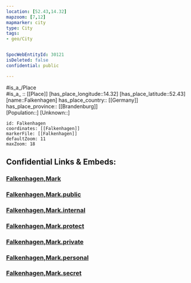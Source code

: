 ```yaml
---
location: [52.43,14.32] 
mapzoom: [7,12] 
mapmarker: city 
type: City
tags:
- geo/City


SpocWebEntityId: 30121
isDeleted: false
confidential: public

---
```

#is_a_/Place  
#is_a_ :: [[Place]] 
[has_place_longitude::14.32] 
[has_place_latitude::52.43] 
[name::Falkenhagen] 
has_place_country:: [[Germany]]  
has_place_province:: [[Brandenburg]]  
[Population::] 
[Unknown::] 


```leaflet
id: Falkenhagen
coordinates: [[Falkenhagen]] 
markerFile: [[Falkenhagen]] 
defaultZoom: 11 
maxZoom: 18
```


## Confidential Links & Embeds: 

### [Falkenhagen,Mark](/_Standards/Earth/Continent/Europe/Europe~Central/Germany/Germany~East/Brandenburg/counties~Brandenburg/Märkisch-Oderland/cities~Oderland/Seelow-Land/boroughs~Seelow-Land/Falkenhagen,Mark.md) 

### [Falkenhagen,Mark.public](/_public/Earth/Continent/Europe/Europe~Central/Germany/Germany~East/Brandenburg/counties~Brandenburg/Märkisch-Oderland/cities~Oderland/Seelow-Land/boroughs~Seelow-Land/Falkenhagen,Mark.public.md) 

### [Falkenhagen,Mark.internal](/_internal/Earth/Continent/Europe/Europe~Central/Germany/Germany~East/Brandenburg/counties~Brandenburg/Märkisch-Oderland/cities~Oderland/Seelow-Land/boroughs~Seelow-Land/Falkenhagen,Mark.internal.md) 

### [Falkenhagen,Mark.protect](/_protect/Earth/Continent/Europe/Europe~Central/Germany/Germany~East/Brandenburg/counties~Brandenburg/Märkisch-Oderland/cities~Oderland/Seelow-Land/boroughs~Seelow-Land/Falkenhagen,Mark.protect.md) 

### [Falkenhagen,Mark.private](/_private/Earth/Continent/Europe/Europe~Central/Germany/Germany~East/Brandenburg/counties~Brandenburg/Märkisch-Oderland/cities~Oderland/Seelow-Land/boroughs~Seelow-Land/Falkenhagen,Mark.private.md) 

### [Falkenhagen,Mark.personal](/_personal/Earth/Continent/Europe/Europe~Central/Germany/Germany~East/Brandenburg/counties~Brandenburg/Märkisch-Oderland/cities~Oderland/Seelow-Land/boroughs~Seelow-Land/Falkenhagen,Mark.personal.md) 

### [Falkenhagen,Mark.secret](/_secret/Earth/Continent/Europe/Europe~Central/Germany/Germany~East/Brandenburg/counties~Brandenburg/Märkisch-Oderland/cities~Oderland/Seelow-Land/boroughs~Seelow-Land/Falkenhagen,Mark.secret.md)

